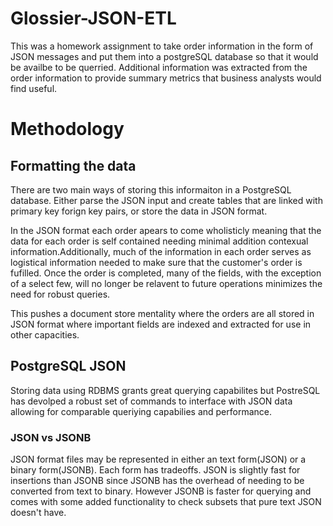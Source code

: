 # Glossier-JSON-ETL

This was a homework assignment to take order information in the form of JSON messages and put them into a postgreSQL database so that it would be availbe to be querried. Additional information was extracted from the order information to provide summary metrics that business analysts would find useful.


# Methodology

## Formatting the data

There are two main ways of storing this informaiton in a PostgreSQL database. Either parse the JSON input and create tables that are linked with primary key forign key pairs, or store the data in JSON format.

In the JSON format each order apears to come wholisticly meaning that the data for each order is self contained needing minimal addition contexual information.Additionally, much of the information in each order serves as logistical information needed to make sure that the customer's order is fufilled. Once the order is completed, many of the fields, with the exception of a select few, will no longer be relavent to future operations minimizes the need for robust queries.

This pushes a document store mentality where the orders are all stored in JSON format where important fields are indexed and extracted for use in other capacities.

## PostgreSQL JSON

Storing data using RDBMS grants great querying capabilites but PostreSQL has devolped a robust set of commands to interface with JSON data allowing for comparable queriying capabilies and performance.

### JSON vs JSONB

JSON format files may be represented in either an text form(JSON) or a binary form(JSONB). Each form has tradeoffs. JSON is slightly fast for insertions than JSONB since JSONB has the overhead of needing to be converted from text to binary. However JSONB is faster for querying and comes with some added functionality to check subsets that pure text JSON doesn't have.







